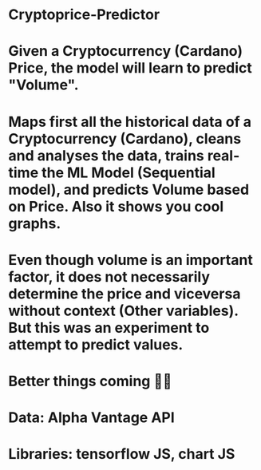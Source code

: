 # Cryptoprice-Predictor

# Given a Cryptocurrency (Cardano) Price, the model will learn to predict "Volume".

# Maps first all the historical data of a Cryptocurrency (Cardano), cleans and analyses the data, trains real-time the ML Model (Sequential model), and predicts Volume based on Price. Also it shows you cool graphs.
# Even though volume is an important factor, it does not necessarily determine the price and viceversa without context (Other variables). But this was an experiment to attempt to predict values.
# Better things coming 💪🏼

# Data: Alpha Vantage API
# Libraries: tensorflow JS, chart JS
